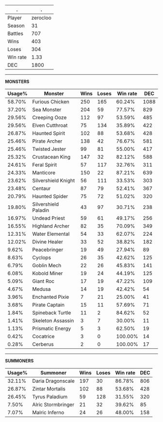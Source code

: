 .|.
|-|-
Player|zerocloo
Season|31
Battles|707
Wins|403
Loses|304
Win rate|1.33
DEC|1800

---
**MONSTERS**

Usage%|Monster|Wins|Loses|Win rate|DEC|
-|-|-|-|-|-|
58.70%|Furious Chicken|250|165|60.24%|1088|
37.20%|Sea Monster|204|59|77.57%|829|
29.56%|Creeping Ooze|112|97|53.59%|485|
29.56%|Elven Cutthroat|75|134|35.89%|422|
26.87%|Haunted Spirit|102|88|53.68%|428|
25.46%|Pirate Archer|138|42|76.67%|581|
25.46%|Twisted Jester|99|81|55.00%|417|
25.32%|Crustacean King|147|32|82.12%|588|
24.61%|Feral Spirit|57|117|32.76%|311|
24.33%|Manticore|150|22|87.21%|639|
23.62%|Silvershield Knight|56|111|33.53%|303|
23.48%|Centaur|87|79|52.41%|367|
20.79%|Haunted Spider|75|72|51.02%|320|
19.80%|Silvershield Paladin|43|97|30.71%|238|
16.97%|Undead Priest|59|61|49.17%|256|
16.55%|Highland Archer|82|35|70.09%|349|
12.31%|Water Elemental|54|33|62.07%|224|
12.02%|Divine Healer|33|52|38.82%|182|
9.62%|Peacebringer|19|49|27.94%|89|
8.63%|Cyclops|26|35|42.62%|125|
6.79%|Goblin Mech|22|26|45.83%|141|
6.08%|Kobold Miner|19|24|44.19%|125|
5.09%|Giant Roc|17|19|47.22%|109|
4.67%|Medusa|14|19|42.42%|54|
3.96%|Enchanted Pixie|7|21|25.00%|41|
3.68%|Pirate Captain|15|11|57.69%|71|
1.84%|Spineback Turtle|11|2|84.62%|52|
1.41%|Skeleton Assassin|3|7|30.00%|11|
1.13%|Prismatic Energy|5|3|62.50%|19|
0.42%|Cocatrice|3|0|100.00%|14|
0.28%|Cerberus|2|0|100.00%|17|

---
**SUMMONERS**

Usage%|Summoner|Wins|Loses|Win rate|DEC|
-|-|-|-|-|-|
32.11%|Daria Dragonscale|197|30|86.78%|806|
26.87%|Zintar Mortalis|102|88|53.68%|428|
26.45%|Tyrus Paladium|59|128|31.55%|320|
7.50%|Alric Stormbringer|21|32|39.62%|85|
7.07%|Malric Inferno|24|26|48.00%|158|
